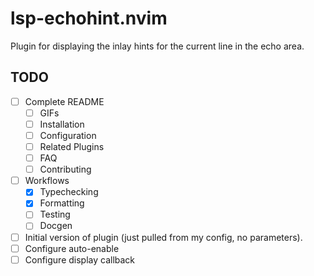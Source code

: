 # lsp-echohint.nvim

Plugin for displaying the inlay hints for the current line in the echo area.

## TODO

- [ ] Complete README
  - [ ] GIFs
  - [ ] Installation
  - [ ] Configuration
  - [ ] Related Plugins
  - [ ] FAQ
  - [ ] Contributing
- [ ] Workflows
  - [x] Typechecking
  - [x] Formatting
  - [ ] Testing
  - [ ] Docgen
- [ ] Initial version of plugin (just pulled from my config, no parameters).
- [ ] Configure auto-enable
- [ ] Configure display callback
